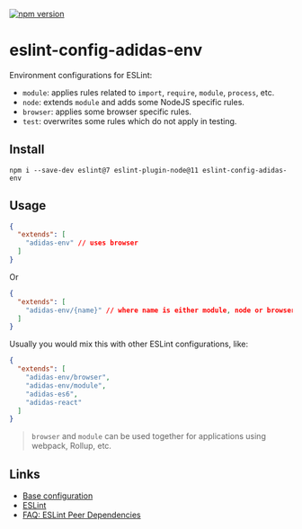 [![npm version](https://badge.fury.io/js/eslint-config-adidas-env.svg)](https://npmjs.com/package/eslint-config-adidas-env)

# eslint-config-adidas-env

Environment configurations for ESLint:

- `module`: applies rules related to `import`, `require`, `module`, `process`, etc.
- `node`: extends `module` and adds some NodeJS specific rules.
- `browser`: applies some browser specific rules.
- `test`: overwrites some rules which do not apply in testing.

## Install

```
npm i --save-dev eslint@7 eslint-plugin-node@11 eslint-config-adidas-env
```

## Usage

```json
{
  "extends": [
    "adidas-env" // uses browser
  ]
}
```

Or

```json
{
  "extends": [
    "adidas-env/{name}" // where name is either module, node or browser
  ]
}
```

Usually you would mix this with other ESLint configurations, like:

```json
{
  "extends": [
    "adidas-env/browser",
    "adidas-env/module",
    "adidas-es6",
    "adidas-react"
  ]
}
```

> `browser` and `module` can be used together for applications using webpack, Rollup, etc.

## Links

- [Base configuration](https://tools.adidas-group.com/bitbucket/projects/BWRNPM/repos/pea-linter-configs/browse/packages/eslint-config-es5)
- [ESLint](https://eslint.org/)
- [FAQ: ESLint Peer Dependencies](../../CHANGELOG.md#ESLint-Peer-Dependencies)
